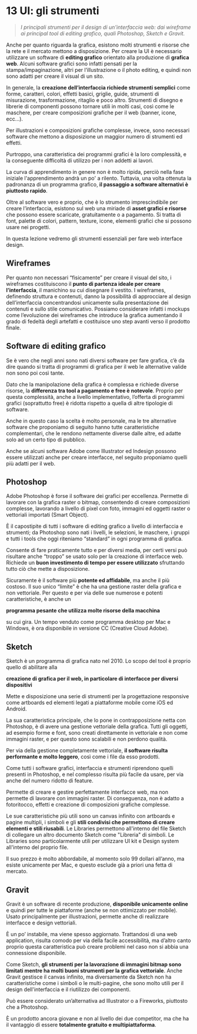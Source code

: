# 13 UI: gli strumenti
>*I principali strumenti per il design di un'interfaccia web: dai wireframe ai principal tool di editing grafico, quali Photoshop, Sketch e Gravit.*

Anche per quanto riguarda la grafica, esistono molti strumenti e risorse
che la rete e il mercato mettono a disposizione. Per creare la UI è
necessario utilizzare un software di **editing grafico** orientato alla produzione di
**grafica web**. Alcuni software grafici sono infatti pensati per la
stampa/impaginazione, altri per l’illustrazione o il photo editing, e quindi
non sono adatti per creare il visual di un sito.

In generale, la **creazione dell’interfaccia richiede strumenti semplici**
come forme, caratteri, colori, effetti basici, griglie, guide, strumenti di
misurazione, trasformazione, ritaglio e poco altro. Strumenti di disegno e
librerie di componenti possono tornare utili in molti casi, così come le
maschere, per creare composizioni grafiche per il web (banner, icone, ecc…).

Per illustrazioni e composizioni grafiche complesse, invece, sono necessari
software che mettono a disposizione un maggior numero di strumenti ed
effetti.

Purtroppo, una caratteristica dei programmi grafici è la loro complessità,
e la conseguente difficoltà di utilizzo per i non addetti ai lavori.

La curva di apprendimento in genere non è molto ripida, perciò nella fase iniziale l'apprendimento andrà un po' a rilento. Tuttavia, una volta
ottenuta la padronanza di un programma grafico, **il passaggio a software alternativi è piuttosto rapido**.

Oltre al software vero e proprio, che è lo strumento imprescindibile per
creare l’interfaccia, esistono sul web una miriade di **asset grafici e risorse** che possono essere scaricate,
gratuitamente o a pagamento. Si tratta di font, palette di colori,
pattern, texture, icone, elementi grafici che si possono usare nei
progetti.

In questa lezione vedremo gli strumenti essenziali per fare web
interface design.

## Wireframes

Per quanto non necessari “fisicamente” per creare il visual del sito,
i wireframes costituiscono il **punto di partenza ideale per creare l’interfaccia**, il manichino su cui disegnare il vestito. I wireframes, definendo
struttura e contenuti,
danno la possibilità di approcciare al design dell’interfaccia
concentrandosi unicamente sulla presentazione dei contenuti e sullo
stile comunicativo. Possiamo considerare infatti i mockups come l’evoluzione dei wireframes
che introduce la grafica aumentando il grado di fedeltà degli artefatti e
costituisce uno step avanti verso il prodotto finale.

## Software di editing grafico

Se è vero che negli anni sono nati diversi software per fare grafica, c’è da
dire quando si tratta di programmi di
grafica per il web le alternative valide non sono poi così tante.

Dato che la manipolazione della grafica è complessa e richiede diverse
risorse, la **differenza tra tool a pagamento e free è notevole**. Proprio
per questa complessità, anche a livello implementativo, l’offerta di
programmi grafici (soprattutto free) è ridotta rispetto a quella di altre
tipologie di software.

Anche in questo caso la scelta è molto personale, ma le tre
alternative software che proponiamo di seguito hanno tutte caratteristiche complementari, che le rendono
nettamente diverse dalle altre, ed adatte solo ad un certo
tipo di pubblico.

Anche se alcuni software Adobe come Illustrator ed Indesign possono essere
utilizzati anche per creare interfacce, nel seguito proponiamo quelli più adatti per il web.

## Photoshop

Adobe Photoshop è forse il software dei grafici per eccellenza. Permette di lavorare con la grafica raster o bitmap, consentendo di creare composizioni complesse, lavorando a
livello di pixel con foto, immagini ed oggetti raster o vettoriali
importati (Smart Object).

È il
capostipite di tutti i software di editing grafico a livello di
interfaccia e strumenti; da Photoshop sono nati i livelli, le selezioni, le maschere, i gruppi e
tutti i tools che oggi riteniamo “standard” in ogni programma di grafica.

Consente di fare praticamente tutto e per diversi media, per certi versi
può risultare anche “troppo” se usato solo per la creazione di interfacce
web. Richiede un **buon investimento di tempo per essere utilizzato**
sfruttando tutto ciò che mette a disposizione.

Sicuramente è il software più **potente ed affidabile**, ma anche il
più costoso. Il suo unico “limite” è che ha una gestione raster della grafica e non vettoriale. Per questo
e per via delle sue numerose e potenti caratteristiche, è anche un

**programma pesante che utilizza molte risorse della macchina**

su cui gira. Un tempo venduto come programma desktop per Mac e Windows, è
ora disponibile in versione CC (Creative Cloud Adobe).


## Sketch

Sketch è un programma di grafica nato nel 2010. Lo scopo del tool è proprio
quello di abilitare alla

**creazione di grafica per il web, in particolare di interfacce per diversi dispositivi**

Mette e disposizione una serie di strumenti per la progettazione responsive
come artboards ed elementi legati a piattaforme mobile come iOS ed Android.

La sua caratteristica principale, che lo pone in contrapposizione netta con
Photoshop, è di avere una gestione vettoriale della grafica. Tutti gli oggetti, ad
esempio forme e font, sono creati direttamente in vettoriale e non come
immagini raster, e per questo sono scalabili e non perdono qualità.

Per via della gestione completamente vettoriale, **il software risulta performante e molto leggero**, così come i file da esso prodotti.

Come tutti i software grafici, interfaccia e strumenti riprendono quelli
presenti in Photoshop, e nel complesso risulta più facile da usare, per via anche del numero ridotto di feature.

Permette di creare e gestire perfettamente interfacce web, ma non permette
di lavorare con immagini raster. Di conseguenza, non è adatto a fotoritocco, effetti e creazione di composizioni grafiche
complesse.

Le sue caratteristiche più utili sono un canvas infinito con artboards e pagine multipli, i simboli
e gli **stili condivisi che permettono di creare elementi e stili riusabili**. Le Libraries permettono all'interno del file Sketch di collegare un altro documento Sketch come "Libreria" di simboli. Le Libraries sono particolarmente utili per utilizzare UI kit e Design system all'interno del proprio file.

Il suo prezzo è molto abbordabile, al momento solo 99 dollari all’anno, ma esiste unicamente per Mac, e questo esclude già a priori
una fetta di mercato.

## Gravit

Gravit è un software di recente produzione, **disponibile unicamente online** e quindi per tutte le
piattaforme (anche se non ottimizzato per mobile). Usato principalmente per
illustrazioni, permette anche di realizzare interfacce e design vettoriali.

È un po’ instabile, ma viene spesso aggiornato. Trattandosi di una web application,
risulta comodo per via della facile accessibilità, ma
d’altro canto proprio questa caratteristica può creare problemi nel caso non si abbia una connessione disponibile.

Come Sketch, **gli strumenti per la lavorazione di immagini bitmap sono limitati mentre ha molti buoni strumenti per la grafica vettoriale**. Anche Gravit gestisce il canvas infinito, ma diversamente da Sketch non ha caratteristiche come i simboli o le multi-pagine, che sono molto utili per il design dell'interfaccia e il riutilizzo dei componenti.

Può essere considerato un’alternativa ad Illustrator o a Fireworks,
piuttosto che a Photoshop.

È un prodotto ancora giovane e non al livello dei due competitor, ma che ha il vantaggio di essere **totalmente gratuito e multipiattaforma**.





